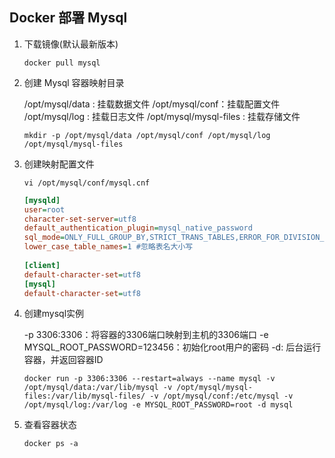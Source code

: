 ## Docker 部署 Mysql

1. 下载镜像(默认最新版本)

   ```shell
   docker pull mysql
   ```

2. 创建 Mysql 容器映射目录

   /opt/mysql/data : 挂载数据文件
   /opt/mysql/conf：挂载配置文件
   /opt/mysql/log : 挂载日志文件
   /opt/mysql/mysql-files : 挂载存储文件

   ```shell
   mkdir -p /opt/mysql/data /opt/mysql/conf /opt/mysql/log /opt/mysql/mysql-files
   ```

3. 创建映射配置文件

   ```shell
   vi /opt/mysql/conf/mysql.cnf
   ```

   ```ini
   [mysqld]
   user=root
   character-set-server=utf8
   default_authentication_plugin=mysql_native_password
   sql_mode=ONLY_FULL_GROUP_BY,STRICT_TRANS_TABLES,ERROR_FOR_DIVISION_BY_ZERO,NO_AUTO_CREATE_USER,NO_ENGINE_SUBSTITUTION
   lower_case_table_names=1 #忽略表名大小写
    
   [client]
   default-character-set=utf8
   [mysql]
   default-character-set=utf8
   ```

4. 创建mysql实例

   -p 3306:3306：将容器的3306端口映射到主机的3306端口
   -e MYSQL_ROOT_PASSWORD=123456：初始化root用户的密码
   -d: 后台运行容器，并返回容器ID

   ```shell
   docker run -p 3306:3306 --restart=always --name mysql -v /opt/mysql/data:/var/lib/mysql -v /opt/mysql/mysql-files:/var/lib/mysql-files/ -v /opt/mysql/conf:/etc/mysql -v /opt/mysql/log:/var/log -e MYSQL_ROOT_PASSWORD=root -d mysql
   ```

5. 查看容器状态

   ```shell
   docker ps -a 
   ```

   

